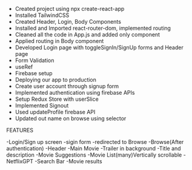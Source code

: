 - Created project using npx create-react-app
- Installed TailwindCSS
- Created Header, Login, Body Components
- Installed and Imported react-router-dom, implemented routing
- Cleaned all the code in App.js and added only <Body/> component
- Applied routing in Body component 
- Developed Login page with toggleSignIn/SignUp forms and Header page
- Form Validation
- useRef
- Firebase setup
- Deploying our app to production
- Create user account through signup form
- Implemented authentication using firebase APIs
- Setup Redux Store with userSlice
- Implemented Signout
- Used updateProfile firebase API
- Updated out name on browse using selector



FEATURES

-Login/Sign up screen
   -sigin form
   -redirected to Browse
-Browse(After authentication)
  -Header
  -Main Movie
    -Trailer in background
    -Title and description
    -Movie Suggestions
       -Movie List(many)Vertically scrollable
-NetflixGPT
  -Search Bar
  -Movie results